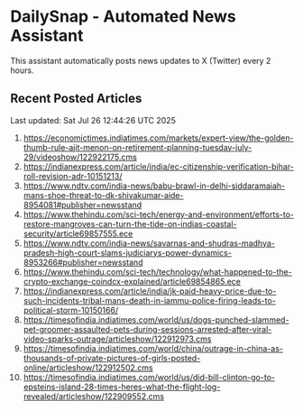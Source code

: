 # DailySnap - Automated News Assistant

This assistant automatically posts news updates to X (Twitter) every 2 hours.

## Recent Posted Articles

Last updated: Sat Jul 26 12:44:26 UTC 2025

1. https://economictimes.indiatimes.com/markets/expert-view/the-golden-thumb-rule-ajit-menon-on-retirement-planning-tuesday-july-29/videoshow/122922175.cms
2. https://indianexpress.com/article/india/ec-citizenship-verification-bihar-roll-revision-adr-10151213/
3. https://www.ndtv.com/india-news/babu-brawl-in-delhi-siddaramaiah-mans-shoe-threat-to-dk-shivakumar-aide-8954081#publisher=newsstand
4. https://www.thehindu.com/sci-tech/energy-and-environment/efforts-to-restore-mangroves-can-turn-the-tide-on-indias-coastal-security/article69857555.ece
5. https://www.ndtv.com/india-news/savarnas-and-shudras-madhya-pradesh-high-court-slams-judiciarys-power-dynamics-8953266#publisher=newsstand
6. https://www.thehindu.com/sci-tech/technology/what-happened-to-the-crypto-exchange-coindcx-explained/article69854865.ece
7. https://indianexpress.com/article/india/jk-paid-heavy-price-due-to-such-incidents-tribal-mans-death-in-jammu-police-firing-leads-to-political-storm-10150166/
8. https://timesofindia.indiatimes.com/world/us/dogs-punched-slammed-pet-groomer-assaulted-pets-during-sessions-arrested-after-viral-video-sparks-outrage/articleshow/122912973.cms
9. https://timesofindia.indiatimes.com/world/china/outrage-in-china-as-thousands-of-private-pictures-of-girls-posted-online/articleshow/122912502.cms
10. https://timesofindia.indiatimes.com/world/us/did-bill-clinton-go-to-epsteins-island-28-times-heres-what-the-flight-log-revealed/articleshow/122909552.cms
